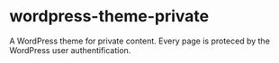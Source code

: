 # wordpress-theme-private
A WordPress theme for private content. Every page is proteced by the WordPress user authentification.
